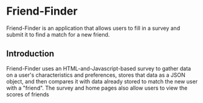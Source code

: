 # Friend-Finder
Friend-Finder is an application that allows users to fill in a survey and submit it to find a match for a new friend.

## Introduction
Friend-Finder uses an HTML-and-Javascript-based survey to gather data on a user's characteristics and preferences, stores that data as a JSON object, and then compares it with data already stored to match the new user with a "friend".  The survey and home pages also allow users to view the scores of friends 
